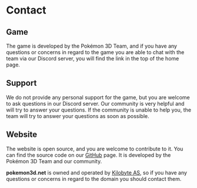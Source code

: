 # Contact

## Game
The game is developed by the Pokémon 3D Team, and if you have any questions or concerns in regard to the game you are able to chat with the team via our Discord server, you will find the link in the top of the home page.

## Support
We do not provide any personal support for the game, but you are welcome to ask questions in our Discord server. Our community is very helpful and will try to answer your questions. If the community is unable to help you, the team will try to answer your questions as soon as possible.

## Website
The website is open source, and you are welcome to contribute to it. You can find the source code on our [GitHub](https://github.com/P3D-Legacy/pokemon3d.net) page. It is developed by the Pokémon 3D Team and our community.

**pokemon3d.net** is owned and operated by [Kilobyte AS](https://kilobyte.no/), so if you have any questions or concerns in regard to the domain you should contact them.

